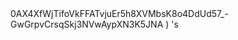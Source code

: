 <link rel="stylesheet" href="https://cdn.jsdelivr.net/npm/@algolia/algoliasearch-netlify-frontend@1/dist/algoliasearchNetlify.css" />
<script type="text/javascript" src="https://cdn.jsdelivr.net/npm/@algolia/algoliasearch-netlify-frontend@1/dist/algoliasearchNetlify.js">
</script>
<script type="text/javascript">
  algoliasearchNetlify({
    appId: '<YOUR_ALGOLIA_APP_ID>',
    apiKey: '<YOUR_ALGOLIA_API_KEY>',
    siteId: '<YOUR_NETLIFY_SITE_ID>',
    branch: '<YOUR_TARGET_GIT_BRANCH>',
    selector: 'div#search',
  });
</script>
0AX4XfWjTifoVkFFATvjuEr5h8XVMbsK8o4DdUd57_-GwGrpvCrsqSkj3NVwAypXN3K5JNA
<https://bgoonzblog20-backup.netlify.app/>
</loc>
<https://bgoonzblog20-backup.netlify.app/admin>
</loc>
<https://bgoonzblog20-backup.netlify.app/blog>
</loc>
<https://bgoonzblog20-backup.netlify.app/docs>
</loc>
<https://bgoonzblog20-backup.netlify.app/interview-questions-js>
</loc>
<https://bgoonzblog20-backup.netlify.app/privacy-policy>
</loc>
<https://bgoonzblog20-backup.netlify.app/readme>
</loc>
<https://bgoonzblog20-backup.netlify.app/showcase>
</loc>
<https://bgoonzblog20-backup.netlify.app/blog/300-react-questions>
</loc>
<https://bgoonzblog20-backup.netlify.app/blog/adding-css-to-your-html>
</loc>
<https://bgoonzblog20-backup.netlify.app/blog/awesome-graphql>
</loc>
<https://bgoonzblog20-backup.netlify.app/blog/big-o-complexity>
</loc>
<https://bgoonzblog20-backup.netlify.app/blog/blog-archive>
</loc>
<https://bgoonzblog20-backup.netlify.app/blog/data-structures>
</loc>
<https://bgoonzblog20-backup.netlify.app/blog/data-structures-algorithms-resources>
</loc>
<https://bgoonzblog20-backup.netlify.app/blog/expressjs-apis>
</loc>
<https://bgoonzblog20-backup.netlify.app/blog/flow-control-in-python>
</loc>
<https://bgoonzblog20-backup.netlify.app/blog/functions-in-python>
</loc>
<https://bgoonzblog20-backup.netlify.app/blog/git-gateway>
</loc>
<https://bgoonzblog20-backup.netlify.app/blog/hoisting>
</loc>
<https://bgoonzblog20-backup.netlify.app/blog/interview-questions-js>
</loc>
<https://bgoonzblog20-backup.netlify.app/blog/interview-questions-js-p2>
</loc>
<https://bgoonzblog20-backup.netlify.app/blog/interview-questions-js-p3>
</loc>
<https://bgoonzblog20-backup.netlify.app/blog/netlify-cms>
</loc>
<https://bgoonzblog20-backup.netlify.app/blog/passing-arguments-to-a-callback-in-js>
</loc>
<https://bgoonzblog20-backup.netlify.app/blog/platform-docs>
</loc>
<https://bgoonzblog20-backup.netlify.app/blog/psql-cheat-sheet>
</loc>
<https://bgoonzblog20-backup.netlify.app/blog/python-for-js-dev>
</loc>
<https://bgoonzblog20-backup.netlify.app/blog/python-resources>
</loc>
<https://bgoonzblog20-backup.netlify.app/blog/using-the-dom>
</loc>
<https://bgoonzblog20-backup.netlify.app/blog/vs-code-extensions>
</loc>
<https://bgoonzblog20-backup.netlify.app/blog/vscode-extensions>
</loc>
<https://bgoonzblog20-backup.netlify.app/blog/web-dev-trends>
</loc>
<https://bgoonzblog20-backup.netlify.app/blog/web-scraping>
</loc>
<https://bgoonzblog20-backup.netlify.app/docs/about>
</loc>
<https://bgoonzblog20-backup.netlify.app/docs/archive>
</loc>
<https://bgoonzblog20-backup.netlify.app/docs/articles>
</loc>
<https://bgoonzblog20-backup.netlify.app/docs/audio>
</loc>
<https://bgoonzblog20-backup.netlify.app/docs/career>
</loc>
<https://bgoonzblog20-backup.netlify.app/docs/community>
</loc>
<https://bgoonzblog20-backup.netlify.app/docs/content>
</loc>
<https://bgoonzblog20-backup.netlify.app/docs/css>
</loc>
<https://bgoonzblog20-backup.netlify.app/docs/docs>
</loc>
<https://bgoonzblog20-backup.netlify.app/docs/ds-algo>
</loc>
<https://bgoonzblog20-backup.netlify.app/docs/faq>
</loc>
<https://bgoonzblog20-backup.netlify.app/docs/git>
</loc>
<https://bgoonzblog20-backup.netlify.app/docs/glossary>
</loc>
<https://bgoonzblog20-backup.netlify.app/docs/google-hosted-libraries>
</loc>
<https://bgoonzblog20-backup.netlify.app/docs/interact>
</loc>
<https://bgoonzblog20-backup.netlify.app/docs/javascript>
</loc>
<https://bgoonzblog20-backup.netlify.app/docs/js-tips>
</loc>
<https://bgoonzblog20-backup.netlify.app/docs/leetcode>
</loc>
<https://bgoonzblog20-backup.netlify.app/docs/netlify-cms-jamstack>
</loc>
<https://bgoonzblog20-backup.netlify.app/docs/overflow>
</loc>
<https://bgoonzblog20-backup.netlify.app/docs/privacy-policy>
</loc>
<https://bgoonzblog20-backup.netlify.app/docs/projects>
</loc>
<https://bgoonzblog20-backup.netlify.app/docs/python>
</loc>
<https://bgoonzblog20-backup.netlify.app/docs/quick-ref>
</loc>
<https://bgoonzblog20-backup.netlify.app/docs/react>
</loc>
<https://bgoonzblog20-backup.netlify.app/docs/reference>
</loc>
<https://bgoonzblog20-backup.netlify.app/docs/sitemap>
</loc>
<https://bgoonzblog20-backup.netlify.app/docs/sitemap-april>
</loc>
<https://bgoonzblog20-backup.netlify.app/docs/tips>
</loc>
<https://bgoonzblog20-backup.netlify.app/docs/tools>
</loc>
<https://bgoonzblog20-backup.netlify.app/docs/tutorials>
</loc>
<https://bgoonzblog20-backup.netlify.app/docs/about/eng-portfolio>
</loc>
<https://bgoonzblog20-backup.netlify.app/docs/about/intrests>
</loc>
<https://bgoonzblog20-backup.netlify.app/docs/about/job-search>
</loc>
<https://bgoonzblog20-backup.netlify.app/docs/about/readme>
</loc>
<https://bgoonzblog20-backup.netlify.app/docs/about/resume>
</loc>
<https://bgoonzblog20-backup.netlify.app/docs/articles/basic-web-dev>
</loc>
<https://bgoonzblog20-backup.netlify.app/docs/articles/buffers>
</loc>
<https://bgoonzblog20-backup.netlify.app/docs/articles/common-modules>
</loc>
<https://bgoonzblog20-backup.netlify.app/docs/articles/dev-dep>
</loc>
<https://bgoonzblog20-backup.netlify.app/docs/articles/event-loop>
</loc>
<https://bgoonzblog20-backup.netlify.app/docs/articles/fs-module>
</loc>
<https://bgoonzblog20-backup.netlify.app/docs/articles/how-search-engines-work>
</loc>
<https://bgoonzblog20-backup.netlify.app/docs/articles/how-the-web-works>
</loc>
<https://bgoonzblog20-backup.netlify.app/docs/articles/intro>
</loc>
<https://bgoonzblog20-backup.netlify.app/docs/articles/jamstack>
</loc>
<https://bgoonzblog20-backup.netlify.app/docs/articles/nextjs>
</loc>
<https://bgoonzblog20-backup.netlify.app/docs/articles/node-api-express>
</loc>
<https://bgoonzblog20-backup.netlify.app/docs/articles/npm>
</loc>
<https://bgoonzblog20-backup.netlify.app/docs/articles/os-module>
</loc>
<https://bgoonzblog20-backup.netlify.app/docs/articles/reading-files>
</loc>
<https://bgoonzblog20-backup.netlify.app/docs/articles/semantic>
</loc>
<https://bgoonzblog20-backup.netlify.app/docs/articles/semantic-html>
</loc>
<https://bgoonzblog20-backup.netlify.app/docs/articles/url>
</loc>
<https://bgoonzblog20-backup.netlify.app/docs/articles/web-standards-checklist>
</loc>
<https://bgoonzblog20-backup.netlify.app/docs/articles/webdev-tools>
</loc>
<https://bgoonzblog20-backup.netlify.app/docs/articles/writing-files>
</loc>
<https://bgoonzblog20-backup.netlify.app/docs/audio/dfft>
</loc>
<https://bgoonzblog20-backup.netlify.app/docs/audio/discrete-fft>
</loc>
<https://bgoonzblog20-backup.netlify.app/docs/audio/dtw-python-explained>
</loc>
<https://bgoonzblog20-backup.netlify.app/docs/audio/dynamic-time-warping>
</loc>
<https://bgoonzblog20-backup.netlify.app/docs/audio/web-audio-api>
</loc>
<https://bgoonzblog20-backup.netlify.app/docs/career/job-boards>
</loc>
<https://bgoonzblog20-backup.netlify.app/docs/career/my-websites>
</loc>
<https://bgoonzblog20-backup.netlify.app/docs/career/projects>
</loc>
<https://bgoonzblog20-backup.netlify.app/docs/community/an-open-letter-2-future-developers>
</loc>
<https://bgoonzblog20-backup.netlify.app/docs/community/bookmarks>
</loc>
<https://bgoonzblog20-backup.netlify.app/docs/community/video-chat>
</loc>
<https://bgoonzblog20-backup.netlify.app/docs/content/algo>
</loc>
<https://bgoonzblog20-backup.netlify.app/docs/content/archive>
</loc>
<https://bgoonzblog20-backup.netlify.app/docs/content/gatsby-Queries-Mutations>
</loc>
<https://bgoonzblog20-backup.netlify.app/docs/content/gists>
</loc>
<https://bgoonzblog20-backup.netlify.app/docs/content/history-api>
</loc>
<https://bgoonzblog20-backup.netlify.app/docs/content/main-projects>
</loc>
<https://bgoonzblog20-backup.netlify.app/docs/content/native-data-structures-in-js>
</loc>
<https://bgoonzblog20-backup.netlify.app/docs/content/trouble-shooting>
</loc>
<https://bgoonzblog20-backup.netlify.app/docs/docs/appendix>
</loc>
<https://bgoonzblog20-backup.netlify.app/docs/docs/bash>
</loc>
<https://bgoonzblog20-backup.netlify.app/docs/docs/css>
</loc>
<https://bgoonzblog20-backup.netlify.app/docs/docs/es-6-features>
</loc>
<https://bgoonzblog20-backup.netlify.app/docs/docs/git-reference>
</loc>
<https://bgoonzblog20-backup.netlify.app/docs/docs/git-repos>
</loc>
<https://bgoonzblog20-backup.netlify.app/docs/docs/glossary>
</loc>
<https://bgoonzblog20-backup.netlify.app/docs/docs/html-tags>
</loc>
<https://bgoonzblog20-backup.netlify.app/docs/docs/markdown>
</loc>
<https://bgoonzblog20-backup.netlify.app/docs/docs/no-whiteboarding>
</loc>
<https://bgoonzblog20-backup.netlify.app/docs/docs/node-docs-complete>
</loc>
<https://bgoonzblog20-backup.netlify.app/docs/docs/regex-in-js>
</loc>
<https://bgoonzblog20-backup.netlify.app/docs/docs/sitemap>
</loc>
<https://bgoonzblog20-backup.netlify.app/docs/ds-algo/big-o>
</loc>
<https://bgoonzblog20-backup.netlify.app/docs/ds-algo/data-structures-docs>
</loc>
<https://bgoonzblog20-backup.netlify.app/docs/ds-algo/ds-algo-interview>
</loc>
<https://bgoonzblog20-backup.netlify.app/docs/ds-algo/ds-by-example>
</loc>
<https://bgoonzblog20-backup.netlify.app/docs/ds-algo/ds-overview>
</loc>
<https://bgoonzblog20-backup.netlify.app/docs/ds-algo/free-code-camp>
</loc>
<https://bgoonzblog20-backup.netlify.app/docs/ds-algo/graph>
</loc>
<https://bgoonzblog20-backup.netlify.app/docs/ds-algo/heaps>
</loc>
<https://bgoonzblog20-backup.netlify.app/docs/ds-algo/tree>
</loc>
<https://bgoonzblog20-backup.netlify.app/docs/faq/contact>
</loc>
<https://bgoonzblog20-backup.netlify.app/docs/faq/plug-ins>
</loc>
<https://bgoonzblog20-backup.netlify.app/docs/git/git-cheatsheet>
</loc>
<https://bgoonzblog20-backup.netlify.app/docs/interact/callstack-visual>
</loc>
<https://bgoonzblog20-backup.netlify.app/docs/interact/clock>
</loc>
<https://bgoonzblog20-backup.netlify.app/docs/interact/jupyter-notebooks>
</loc>
<https://bgoonzblog20-backup.netlify.app/docs/interact/other-sites>
</loc>
<https://bgoonzblog20-backup.netlify.app/docs/interact/react-testing-library>
</loc>
<https://bgoonzblog20-backup.netlify.app/docs/interact/video-chat>
</loc>
<https://bgoonzblog20-backup.netlify.app/docs/javascript/arrow-functions>
</loc>
<https://bgoonzblog20-backup.netlify.app/docs/javascript/asyncjs>
</loc>
<https://bgoonzblog20-backup.netlify.app/docs/javascript/await-keyword>
</loc>
<https://bgoonzblog20-backup.netlify.app/docs/javascript/bigo>
</loc>
<https://bgoonzblog20-backup.netlify.app/docs/javascript/clean-code>
</loc>
<https://bgoonzblog20-backup.netlify.app/docs/javascript/constructor-functions>
</loc>
<https://bgoonzblog20-backup.netlify.app/docs/javascript/cs-basics-in-js>
</loc>
<https://bgoonzblog20-backup.netlify.app/docs/javascript/for-loops>
</loc>
<https://bgoonzblog20-backup.netlify.app/docs/javascript/js-expressions>
</loc>
<https://bgoonzblog20-backup.netlify.app/docs/javascript/js-objects>
</loc>
<https://bgoonzblog20-backup.netlify.app/docs/javascript/part2-pojo>
</loc>
<https://bgoonzblog20-backup.netlify.app/docs/javascript/promises>
</loc>
<https://bgoonzblog20-backup.netlify.app/docs/javascript/review>
</loc>
<https://bgoonzblog20-backup.netlify.app/docs/javascript/snippets>
</loc>
<https://bgoonzblog20-backup.netlify.app/docs/javascript/this-is-about-this>
</loc>
<https://bgoonzblog20-backup.netlify.app/docs/javascript/variables>
</loc>
<https://bgoonzblog20-backup.netlify.app/docs/js-tips/abs>
</loc>
<https://bgoonzblog20-backup.netlify.app/docs/js-tips/acos>
</loc>
<https://bgoonzblog20-backup.netlify.app/docs/js-tips/acosh>
</loc>
<https://bgoonzblog20-backup.netlify.app/docs/js-tips/addition>
</loc>
<https://bgoonzblog20-backup.netlify.app/docs/js-tips/all>
</loc>
<https://bgoonzblog20-backup.netlify.app/docs/js-tips/allsettled>
</loc>
<https://bgoonzblog20-backup.netlify.app/docs/js-tips/any>
</loc>
<https://bgoonzblog20-backup.netlify.app/docs/js-tips/array>
</loc>
<https://bgoonzblog20-backup.netlify.app/docs/js-tips/array-methods>
</loc>
<https://bgoonzblog20-backup.netlify.app/docs/js-tips/arrow_functions>
</loc>
<https://bgoonzblog20-backup.netlify.app/docs/js-tips/async_function>
</loc>
<https://bgoonzblog20-backup.netlify.app/docs/js-tips/bad_radix>
</loc>
<https://bgoonzblog20-backup.netlify.app/docs/js-tips/bind>
</loc>
<https://bgoonzblog20-backup.netlify.app/docs/js-tips/classes>
</loc>
<https://bgoonzblog20-backup.netlify.app/docs/js-tips/concat>
</loc>
<https://bgoonzblog20-backup.netlify.app/docs/js-tips/conditional_operator>
</loc>
<https://bgoonzblog20-backup.netlify.app/docs/js-tips/const>
</loc>
<https://bgoonzblog20-backup.netlify.app/docs/js-tips/create>
</loc>
<https://bgoonzblog20-backup.netlify.app/docs/js-tips/date>
</loc>
<https://bgoonzblog20-backup.netlify.app/docs/js-tips/eval>
</loc>
<https://bgoonzblog20-backup.netlify.app/docs/js-tips/every>
</loc>
<https://bgoonzblog20-backup.netlify.app/docs/js-tips/filter>
</loc>
<https://bgoonzblog20-backup.netlify.app/docs/js-tips/for...of>
</loc>
<https://bgoonzblog20-backup.netlify.app/docs/js-tips/foreach>
</loc>
<https://bgoonzblog20-backup.netlify.app/docs/js-tips/functions>
</loc>
<https://bgoonzblog20-backup.netlify.app/docs/js-tips/import>
</loc>
<https://bgoonzblog20-backup.netlify.app/docs/js-tips/insert-into-array>
</loc>
<https://bgoonzblog20-backup.netlify.app/docs/js-tips/map>
</loc>
<https://bgoonzblog20-backup.netlify.app/docs/js-tips/object>
</loc>
<https://bgoonzblog20-backup.netlify.app/docs/js-tips/reduce>
</loc>
<https://bgoonzblog20-backup.netlify.app/docs/js-tips/regexp>
</loc>
<https://bgoonzblog20-backup.netlify.app/docs/js-tips/sort>
</loc>
<https://bgoonzblog20-backup.netlify.app/docs/js-tips/sorting-strings>
</loc>
<https://bgoonzblog20-backup.netlify.app/docs/js-tips/string>
</loc>
<https://bgoonzblog20-backup.netlify.app/docs/js-tips/this>
</loc>
<https://bgoonzblog20-backup.netlify.app/docs/js-tips/var>
</loc>
<https://bgoonzblog20-backup.netlify.app/docs/leetcode/ContaineWitMosWater>
</loc>
<https://bgoonzblog20-backup.netlify.app/docs/leetcode/DividTwIntegers>
</loc>
<https://bgoonzblog20-backup.netlify.app/docs/leetcode/GeneratParentheses>
</loc>
<https://bgoonzblog20-backup.netlify.app/docs/leetcode/LetteCombinationoPhonNumber>
</loc>
<https://bgoonzblog20-backup.netlify.app/docs/leetcode/LongesCommoPrefix>
</loc>
<https://bgoonzblog20-backup.netlify.app/docs/leetcode/MediaoTwSorteArrays>
</loc>
<https://bgoonzblog20-backup.netlify.app/docs/leetcode/NexPermutation>
</loc>
<https://bgoonzblog20-backup.netlify.app/docs/leetcode/PalindromNumber>
</loc>
<https://bgoonzblog20-backup.netlify.app/docs/leetcode/RegulaExpressioMatching>
</loc>
<https://bgoonzblog20-backup.netlify.app/docs/leetcode/RemovDuplicatefroSorteArray>
</loc>
<https://bgoonzblog20-backup.netlify.app/docs/leetcode/RemovNtNodFroEnoList>
</loc>
<https://bgoonzblog20-backup.netlify.app/docs/leetcode/RomatInteger>
</loc>
<https://bgoonzblog20-backup.netlify.app/docs/leetcode/SearciRotateSorteArray>
</loc>
<https://bgoonzblog20-backup.netlify.app/docs/leetcode/StrintIntege(atoi>)</loc>
<https://bgoonzblog20-backup.netlify.app/docs/leetcode/ValiParentheses>
</loc>
<https://bgoonzblog20-backup.netlify.app/docs/leetcode/ZigZaConversion>
</loc>
<https://bgoonzblog20-backup.netlify.app/docs/netlify-cms-jamstack/jamstack-templates>
</loc>
<https://bgoonzblog20-backup.netlify.app/docs/overflow/html-spec>
</loc>
<https://bgoonzblog20-backup.netlify.app/docs/overflow/http>
</loc>
<https://bgoonzblog20-backup.netlify.app/docs/overflow/install>
</loc>
<https://bgoonzblog20-backup.netlify.app/docs/overflow/modules>
</loc>
<https://bgoonzblog20-backup.netlify.app/docs/overflow/node-cli-args>
</loc>
<https://bgoonzblog20-backup.netlify.app/docs/overflow/node-js-language>
</loc>
<https://bgoonzblog20-backup.netlify.app/docs/overflow/node-package-manager>
</loc>
<https://bgoonzblog20-backup.netlify.app/docs/overflow/node-repl>
</loc>
<https://bgoonzblog20-backup.netlify.app/docs/overflow/node-run-cli>
</loc>
<https://bgoonzblog20-backup.netlify.app/docs/overflow/nodejs>
</loc>
<https://bgoonzblog20-backup.netlify.app/docs/overflow/nodevsbrowser>
</loc>
<https://bgoonzblog20-backup.netlify.app/docs/overflow/understanding-firebase>
</loc>
<https://bgoonzblog20-backup.netlify.app/docs/overflow/v8>
</loc>
<https://bgoonzblog20-backup.netlify.app/docs/projects/archive>
</loc>
<https://bgoonzblog20-backup.netlify.app/docs/projects/mini-projects>
</loc>
<https://bgoonzblog20-backup.netlify.app/docs/projects/mini-projects2>
</loc>
<https://bgoonzblog20-backup.netlify.app/docs/projects/recent>
</loc>
<https://bgoonzblog20-backup.netlify.app/docs/python/at-length>
</loc>
<https://bgoonzblog20-backup.netlify.app/docs/python/cheat-sheet>
</loc>
<https://bgoonzblog20-backup.netlify.app/docs/python/comprehensive-guide>
</loc>
<https://bgoonzblog20-backup.netlify.app/docs/python/examples>
</loc>
<https://bgoonzblog20-backup.netlify.app/docs/python/flow-control>
</loc>
<https://bgoonzblog20-backup.netlify.app/docs/python/functions>
</loc>
<https://bgoonzblog20-backup.netlify.app/docs/python/google-sheets-api>
</loc>
<https://bgoonzblog20-backup.netlify.app/docs/python/intro-for-js-devs>
</loc>
<https://bgoonzblog20-backup.netlify.app/docs/python/python-ds>
</loc>
<https://bgoonzblog20-backup.netlify.app/docs/python/python-quiz>
</loc>
<https://bgoonzblog20-backup.netlify.app/docs/python/snippets>
</loc>
<https://bgoonzblog20-backup.netlify.app/docs/quick-ref/Emmet>
</loc>
<https://bgoonzblog20-backup.netlify.app/docs/quick-ref/all-emojis>
</loc>
<https://bgoonzblog20-backup.netlify.app/docs/quick-ref/create-react-app>
</loc>
<https://bgoonzblog20-backup.netlify.app/docs/quick-ref/fetch>
</loc>
<https://bgoonzblog20-backup.netlify.app/docs/quick-ref/git-bash>
</loc>
<https://bgoonzblog20-backup.netlify.app/docs/quick-ref/git-tricks>
</loc>
<https://bgoonzblog20-backup.netlify.app/docs/quick-ref/google-firebase>
</loc>
<https://bgoonzblog20-backup.netlify.app/docs/quick-ref/heroku-error-codes>
</loc>
<https://bgoonzblog20-backup.netlify.app/docs/quick-ref/installation>
</loc>
<https://bgoonzblog20-backup.netlify.app/docs/quick-ref/markdown-dropdowns>
</loc>
<https://bgoonzblog20-backup.netlify.app/docs/quick-ref/minifiction>
</loc>
<https://bgoonzblog20-backup.netlify.app/docs/quick-ref/new-repo-instructions>
</loc>
<https://bgoonzblog20-backup.netlify.app/docs/quick-ref/pull-request-rubric>
</loc>
<https://bgoonzblog20-backup.netlify.app/docs/quick-ref/quick-links>
</loc>
<https://bgoonzblog20-backup.netlify.app/docs/quick-ref/topRepos>
</loc>
<https://bgoonzblog20-backup.netlify.app/docs/quick-ref/understanding-path>
</loc>
<https://bgoonzblog20-backup.netlify.app/docs/quick-ref/vscode-themes>
</loc>
<https://bgoonzblog20-backup.netlify.app/docs/react/accessibility>
</loc>
<https://bgoonzblog20-backup.netlify.app/docs/react/ajax-n-apis>
</loc>
<https://bgoonzblog20-backup.netlify.app/docs/react/cheatsheet>
</loc>
<https://bgoonzblog20-backup.netlify.app/docs/react/complete-react>
</loc>
<https://bgoonzblog20-backup.netlify.app/docs/react/createReactApp>
</loc>
<https://bgoonzblog20-backup.netlify.app/docs/react/demo>
</loc>
<https://bgoonzblog20-backup.netlify.app/docs/react/dont-use-index-as-keys>
</loc>
<https://bgoonzblog20-backup.netlify.app/docs/react/jsx>
</loc>
<https://bgoonzblog20-backup.netlify.app/docs/react/quiz>
</loc>
<https://bgoonzblog20-backup.netlify.app/docs/react/react-docs>
</loc>
<https://bgoonzblog20-backup.netlify.app/docs/react/react-in-depth>
</loc>
<https://bgoonzblog20-backup.netlify.app/docs/react/react-patterns-by-usecase>
</loc>
<https://bgoonzblog20-backup.netlify.app/docs/react/react2>
</loc>
<https://bgoonzblog20-backup.netlify.app/docs/react/render-elements>
</loc>
<https://bgoonzblog20-backup.netlify.app/docs/reference/art-of-command-line>
</loc>
<https://bgoonzblog20-backup.netlify.app/docs/reference/awesome-lists>
</loc>
<https://bgoonzblog20-backup.netlify.app/docs/reference/awesome-nodejs>
</loc>
<https://bgoonzblog20-backup.netlify.app/docs/reference/awesome-static>
</loc>
<https://bgoonzblog20-backup.netlify.app/docs/reference/bash-commands>
</loc>
<https://bgoonzblog20-backup.netlify.app/docs/reference/bookmarks>
</loc>
<https://bgoonzblog20-backup.netlify.app/docs/reference/embed-the-web>
</loc>
<https://bgoonzblog20-backup.netlify.app/docs/reference/github-resources>
</loc>
<https://bgoonzblog20-backup.netlify.app/docs/reference/github-search>
</loc>
<https://bgoonzblog20-backup.netlify.app/docs/reference/google-cloud>
</loc>
<https://bgoonzblog20-backup.netlify.app/docs/reference/how-2-reinstall-npm>
</loc>
<https://bgoonzblog20-backup.netlify.app/docs/reference/how-to-kill-a-process>
</loc>
<https://bgoonzblog20-backup.netlify.app/docs/reference/installing-node>
</loc>
<https://bgoonzblog20-backup.netlify.app/docs/reference/intro-to-nodejs>
</loc>
<https://bgoonzblog20-backup.netlify.app/docs/reference/markdown-styleguide>
</loc>
<https://bgoonzblog20-backup.netlify.app/docs/reference/notes-template>
</loc>
<https://bgoonzblog20-backup.netlify.app/docs/reference/psql>
</loc>
<https://bgoonzblog20-backup.netlify.app/docs/reference/resources>
</loc>
<https://bgoonzblog20-backup.netlify.app/docs/reference/vscode>
</loc>
<https://bgoonzblog20-backup.netlify.app/docs/reference/web-api>'s</loc>
<https://bgoonzblog20-backup.netlify.app/docs/tips/7-tips-to-become-a-better-web-developer>
</loc>
<https://bgoonzblog20-backup.netlify.app/docs/tips/regex-tips>
</loc>
<https://bgoonzblog20-backup.netlify.app/docs/tips/storybook>
</loc>
<https://bgoonzblog20-backup.netlify.app/docs/tools/dev-utilities>
</loc>
<https://bgoonzblog20-backup.netlify.app/docs/tools/markdown-html>
</loc>
<https://bgoonzblog20-backup.netlify.app/docs/tutorials/algolia-search>
</loc>
<https://bgoonzblog20-backup.netlify.app/docs/tutorials/bash>
</loc>
<https://bgoonzblog20-backup.netlify.app/docs/tutorials/bash-commands-my>
</loc>
<https://bgoonzblog20-backup.netlify.app/docs/tutorials/effect-hook>
</loc>
<https://bgoonzblog20-backup.netlify.app/docs/tutorials/get-file-extension>
</loc>
<https://bgoonzblog20-backup.netlify.app/docs/tutorials/how-2-ubuntu>
</loc>
<https://bgoonzblog20-backup.netlify.app/docs/tutorials/psql-setup>
</loc>
<https://bgoonzblog20-backup.netlify.app/docs/projects/archive/embeded-websites>
</loc>
